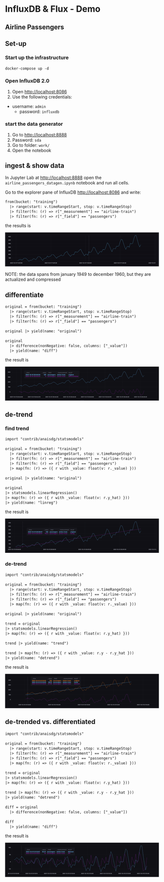 # InfluxDB & Flux - Demo
## Airline Passengers

## Set-up
### Start up the infrastructure

`docker-compose up -d`

### Open InfluxDB 2.0

1. Open [http://localhost:8086](http://localhost:8086)
2. Use the following credentials:
  * username: `admin`
	* password: `influxdb`

### start the data generator

1.  Go to [http://localhost:8888](http://localhost:8888)
2.  Password: `sda`
3.  Go to folder: `work/`
4.  Open the notebook

## ingest & show data

In Jupyter Lab at [http://localhost:8888](http://localhost:8888) open the `airline_passengers_datagen.ipynb` notebook and run all cells.

Go to the explorer pane of InfluxDB [http://localhost:8086](http://localhost:8086) and write:

```
from(bucket: "training")
  |> range(start: v.timeRangeStart, stop: v.timeRangeStop)
  |> filter(fn: (r) => r["_measurement"] == "airline-train")
  |> filter(fn: (r) => r["_field"] == "passengers")
```  

the results is

![](img/air-passengers.png)

NOTE: the data spans from january 1949 to december 1960, but they are actualized and compressed 

## differentiate

```
original = from(bucket: "training")
  |> range(start: v.timeRangeStart, stop: v.timeRangeStop)
  |> filter(fn: (r) => r["_measurement"] == "airline-train")
  |> filter(fn: (r) => r["_field"] == "passengers")

original |> yield(name: "original")

original
  |> difference(nonNegative: false, columns: ["_value"])
  |> yield(name: "diff")
```

the result is

![](img/differentiated.png)

## de-trend

### find trend

```
import "contrib/anaisdg/statsmodels"

original = from(bucket: "training")
  |> range(start: v.timeRangeStart, stop: v.timeRangeStop)
  |> filter(fn: (r) => r["_measurement"] == "airline-train")
  |> filter(fn: (r) => r["_field"] == "passengers")
  |> map(fn: (r) => ({ r with _value: float(v: r._value) }))

original |> yield(name: "original")

original   
|> statsmodels.linearRegression()
|> map(fn: (r) => ({ r with _value: float(v: r.y_hat) }))
|> yield(name: "linreg")
```

the result is

![](img/lr.png)

### de-trend

```
import "contrib/anaisdg/statsmodels"

original = from(bucket: "training")
  |> range(start: v.timeRangeStart, stop: v.timeRangeStop)
  |> filter(fn: (r) => r["_measurement"] == "airline-train")
  |> filter(fn: (r) => r["_field"] == "passengers")
  |> map(fn: (r) => ({ r with _value: float(v: r._value) }))

original |> yield(name: "original")

trend = original   
|> statsmodels.linearRegression()
|> map(fn: (r) => ({ r with _value: float(v: r.y_hat) }))

trend |> yield(name: "trend")

trend |> map(fn: (r) => ({ r with _value: r.y - r.y_hat }))
|> yield(name: "detrend")
```

the result is 

![](img/detrended.png)


## de-trended vs. differentiated

```
import "contrib/anaisdg/statsmodels"

original = from(bucket: "training")
  |> range(start: v.timeRangeStart, stop: v.timeRangeStop)
  |> filter(fn: (r) => r["_measurement"] == "airline-train")
  |> filter(fn: (r) => r["_field"] == "passengers")
  |> map(fn: (r) => ({ r with _value: float(v: r._value) }))

trend = original   
|> statsmodels.linearRegression()
|> map(fn: (r) => ({ r with _value: float(v: r.y_hat) }))

trend |> map(fn: (r) => ({ r with _value: r.y - r.y_hat }))
|> yield(name: "detrend")

diff = original 
  |> difference(nonNegative: false, columns: ["_value"])

diff
  |> yield(name: "diff")
```

the result is

![](img/diff-vs-detrend.png)



